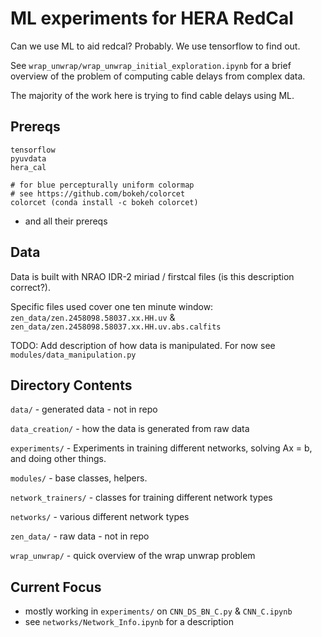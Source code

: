 # ML experiments for HERA RedCal

Can we use ML to aid redcal? Probably. We use tensorflow to find out.

See `wrap_unwrap/wrap_unwrap_initial_exploration.ipynb` for a brief overview of the problem of computing cable delays from complex data.

The majority of the work here is trying to find cable delays using ML.

## Prereqs

```
tensorflow
pyuvdata
hera_cal

# for blue percepturally uniform colormap
# see https://github.com/bokeh/colorcet
colorcet (conda install -c bokeh colorcet)
``` 

- and all their prereqs

## Data

Data is built with NRAO IDR-2 miriad / firstcal files (is this description correct?).

 Specific files used cover one ten minute window:
`zen_data/zen.2458098.58037.xx.HH.uv` &
`zen_data/zen.2458098.58037.xx.HH.uv.abs.calfits`

TODO: Add description of how data is manipulated. For now see `modules/data_manipulation.py`

## Directory Contents

`data/` - generated data - not in repo

`data_creation/` - how the data is generated from raw data

`experiments/` - Experiments in training different networks, solving Ax = b, and doing other things.

`modules/` - base classes, helpers. 

`network_trainers/` - classes for training different network types

`networks/` - various different network types

`zen_data/` - raw data - not in repo

`wrap_unwrap/` - quick overview of the wrap unwrap problem


## Current Focus
 - mostly working in `experiments/` on `CNN_DS_BN_C.py` & `CNN_C.ipynb`
  - see `networks/Network_Info.ipynb` for a description
